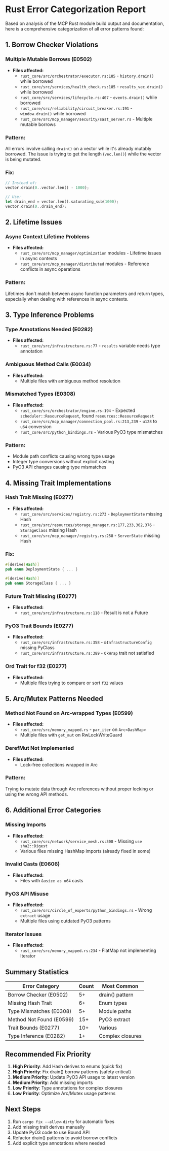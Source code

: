 # Rust Error Categorization Report

Based on analysis of the MCP Rust module build output and documentation, here is a comprehensive categorization of all error patterns found:

## 1. Borrow Checker Violations

### Multiple Mutable Borrows (E0502)
- **Files affected:**
  - `rust_core/src/orchestrator/executor.rs:185` - `history.drain()` while borrowed
  - `rust_core/src/services/health_check.rs:185` - `results_vec.drain()` while borrowed  
  - `rust_core/src/services/lifecycle.rs:407` - `events.drain()` while borrowed
  - `rust_core/src/reliability/circuit_breaker.rs:191` - `window.drain()` while borrowed
  - `rust_core/src/mcp_manager/security/sast_server.rs` - Multiple mutable borrows

### Pattern:
All errors involve calling `drain()` on a vector while it's already mutably borrowed. The issue is trying to get the length (`vec.len()`) while the vector is being mutated.

### Fix:
```rust
// Instead of:
vector.drain(0..vector.len() - 1000);

// Use:
let drain_end = vector.len().saturating_sub(1000);
vector.drain(0..drain_end);
```

## 2. Lifetime Issues

### Async Context Lifetime Problems
- **Files affected:**
  - `rust_core/src/mcp_manager/optimization` modules - Lifetime issues in async contexts
  - `rust_core/src/mcp_manager/distributed` modules - Reference conflicts in async operations

### Pattern:
Lifetimes don't match between async function parameters and return types, especially when dealing with references in async contexts.

## 3. Type Inference Problems

### Type Annotations Needed (E0282)
- **Files affected:**
  - `rust_core/src/infrastructure.rs:77` - `results` variable needs type annotation

### Ambiguous Method Calls (E0034)
- **Files affected:**
  - Multiple files with ambiguous method resolution

### Mismatched Types (E0308)
- **Files affected:**
  - `rust_core/src/orchestrator/engine.rs:194` - Expected `scheduler::ResourceRequest`, found `resources::ResourceRequest`
  - `rust_core/src/mcp_manager/connection_pool.rs:213,239` - `u128` to `u64` conversion
  - `rust_core/src/python_bindings.rs` - Various PyO3 type mismatches

### Pattern:
- Module path conflicts causing wrong type usage
- Integer type conversions without explicit casting
- PyO3 API changes causing type mismatches

## 4. Missing Trait Implementations

### Hash Trait Missing (E0277)
- **Files affected:**
  - `rust_core/src/services/registry.rs:273` - `DeploymentState` missing Hash
  - `rust_core/src/resources/storage_manager.rs:177,233,362,376` - `StorageClass` missing Hash
  - `rust_core/src/mcp_manager/registry.rs:258` - `ServerState` missing Hash

### Fix:
```rust
#[derive(Hash)]
pub enum DeploymentState { ... }

#[derive(Hash)]
pub enum StorageClass { ... }
```

### Future Trait Missing (E0277)
- **Files affected:**
  - `rust_core/src/infrastructure.rs:118` - Result is not a Future

### PyO3 Trait Bounds (E0277)
- **Files affected:**
  - `rust_core/src/infrastructure.rs:358` - `&InfrastructureConfig` missing PyClass
  - `rust_core/src/infrastructure.rs:389` - `OkWrap` trait not satisfied

### Ord Trait for f32 (E0277)
- **Files affected:**
  - Multiple files trying to compare or sort `f32` values

## 5. Arc/Mutex Patterns Needed

### Method Not Found on Arc-wrapped Types (E0599)
- **Files affected:**
  - `rust_core/src/memory_mapped.rs` - `par_iter` on `Arc<DashMap>`
  - Multiple files with `get_mut` on RwLockWriteGuard

### DerefMut Not Implemented
- **Files affected:**
  - Lock-free collections wrapped in Arc

### Pattern:
Trying to mutate data through Arc references without proper locking or using the wrong API methods.

## 6. Additional Error Categories

### Missing Imports
- **Files affected:**
  - `rust_core/src/network/service_mesh.rs:308` - Missing `use sha2::Digest`
  - Various files missing HashMap imports (already fixed in some)

### Invalid Casts (E0606)
- **Files affected:**
  - Files with `&usize as u64` casts

### PyO3 API Misuse
- **Files affected:**
  - `rust_core/src/circle_of_experts/python_bindings.rs` - Wrong `extract` usage
  - Multiple files using outdated PyO3 patterns

### Iterator Issues
- **Files affected:**
  - `rust_core/src/memory_mapped.rs:234` - FlatMap not implementing Iterator

## Summary Statistics

| Error Category | Count | Most Common |
|---------------|-------|-------------|
| Borrow Checker (E0502) | 5+ | drain() pattern |
| Missing Hash Trait | 6+ | Enum types |
| Type Mismatches (E0308) | 5+ | Module paths |
| Method Not Found (E0599) | 15+ | PyO3 extract |
| Trait Bounds (E0277) | 10+ | Various |
| Type Inference (E0282) | 1+ | Complex closures |

## Recommended Fix Priority

1. **High Priority**: Add Hash derives to enums (quick fix)
2. **High Priority**: Fix drain() borrow patterns (safety critical)
3. **Medium Priority**: Update PyO3 API usage to latest version
4. **Medium Priority**: Add missing imports
5. **Low Priority**: Type annotations for complex closures
6. **Low Priority**: Optimize Arc/Mutex usage patterns

## Next Steps

1. Run `cargo fix --allow-dirty` for automatic fixes
2. Add missing trait derives manually
3. Update PyO3 code to use Bound API
4. Refactor drain() patterns to avoid borrow conflicts
5. Add explicit type annotations where needed